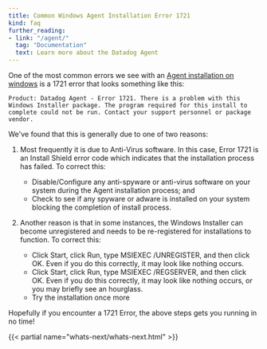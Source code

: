 ```yaml
---
title: Common Windows Agent Installation Error 1721
kind: faq
further_reading:
- link: "/agent/"
  tag: "Documentation"
  text: Learn more about the Datadog Agent
---
```


One of the most common errors we see with an [Agent installation on windows](/agent/basic_agent_usage/windows) is a 1721 error that looks something like this:

```
Product: Datadog Agent - Error 1721. There is a problem with this Windows Installer package. The program required for this install to complete could not be run. Contact your support personnel or package vendor.
```

We've found that this is generally due to one of two reasons:

1. Most frequently it is due to Anti-Virus software. In this case, Error 1721 is an Install Shield error code which indicates that the installation process has failed. To correct this:
    * Disable/Configure any anti-spyware or anti-virus software on your system during the Agent installation process; and
    * Check to see if any spyware or adware is installed on your system blocking the completion of install process.

2. Another reason is that in some instances, the Windows Installer can become unregistered and needs to be re-registered for installations to function. To correct this:
    * Click Start, click Run, type MSIEXEC /UNREGISTER, and then click OK. Even if you do this correctly, it may look like nothing occurs.
    * Click Start, click Run, type MSIEXEC /REGSERVER, and then click OK. Even if you do this correctly, it may look like nothing occurs, or you may briefly see an hourglass.
    * Try the installation once more


Hopefully if you encounter a 1721 Error, the above steps gets you running in no time!

{{< partial name="whats-next/whats-next.html" >}}